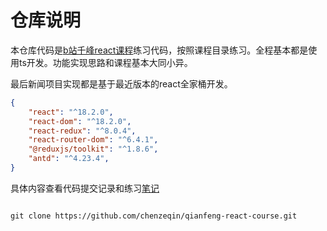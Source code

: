 # 仓库说明

本仓库代码是[b站千峰react课程](https://www.bilibili.com/video/BV1dP4y1c7qd?p=1)练习代码，按照课程目录练习。全程基本都是使用ts开发。功能实现思路和课程基本大同小异。

最后新闻项目实现都是基于最近版本的react全家桶开发。

```json
{
    "react": "^18.2.0",
    "react-dom": "^18.2.0",
    "react-redux": "^8.0.4",
    "react-router-dom": "^6.4.1",
    "@reduxjs/toolkit": "^1.8.6",
    "antd": "^4.23.4",
}

```

具体内容查看代码提交记录和练习[笔记](https://www.yuque.com/chenzq/ou6cy9)

```ssh

git clone https://github.com/chenzeqin/qianfeng-react-course.git
```
